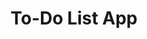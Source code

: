 ---
layout: page
title: To-Do List App
description: Simple to-do list CRUD application with MERN stack (MongoDB, Express, React and Node).
img: assets/img/todos_app.png
importance: 4
category: samples
redirect: https://github.com/benjajorquera/mern-todos-app
---